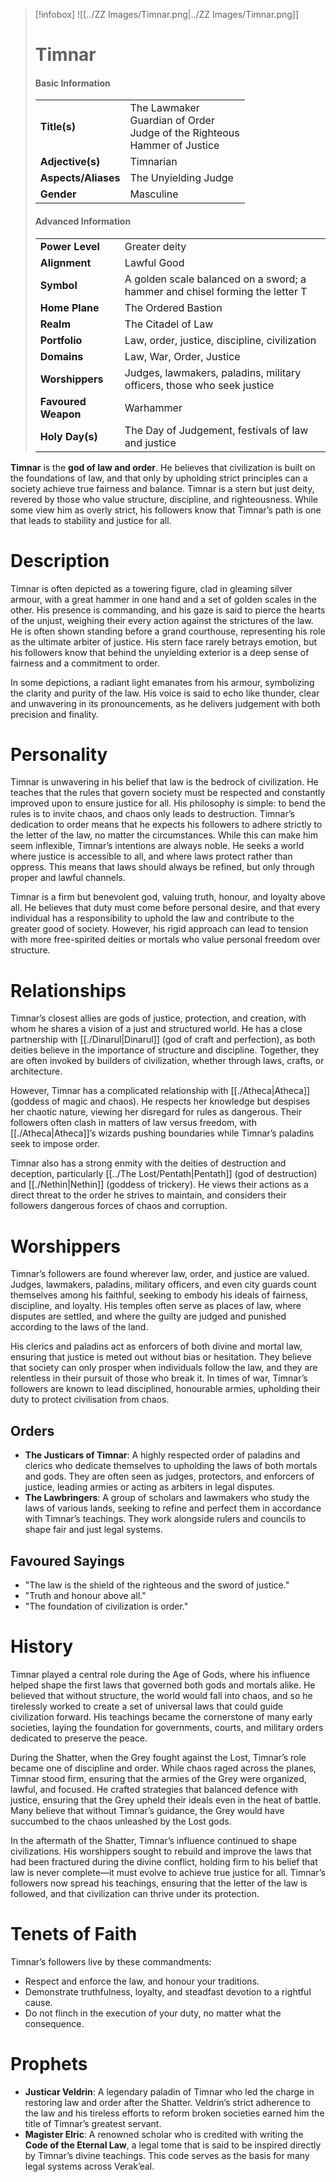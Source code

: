 > [!infobox]
> ![[../ZZ Images/Timnar.png|../ZZ Images/Timnar.png]]  
> # Timnar
> #### Basic Information
> |  |   |
> |---|---|
> | **Title(s)** | The Lawmaker<br>Guardian of Order<br>Judge of the Righteous<br>Hammer of Justice |
> | **Adjective(s)** | Timnarian |
> | **Aspects/Aliases** | The Unyielding Judge |
> | **Gender** | Masculine |
> 
> #### Advanced Information
> |  |  | 
> | --- | --- |
> | **Power Level** | Greater deity |
> | **Alignment** | Lawful Good |
> | **Symbol** | A golden scale balanced on a sword; a hammer and chisel forming the letter T |
> | **Home Plane** | The Ordered Bastion |
> | **Realm** | The Citadel of Law |
> | **Portfolio** | Law, order, justice, discipline, civilization |
> | **Domains** | Law, War, Order, Justice |
> | **Worshippers** | Judges, lawmakers, paladins, military officers, those who seek justice |
> | **Favoured Weapon** | Warhammer |
> | **Holy Day(s)** | The Day of Judgement, festivals of law and justice |

**Timnar** is the **god of law and order**. He believes that civilization is built on the foundations of law, and that only by upholding strict principles can a society achieve true fairness and balance. Timnar is a stern but just deity, revered by those who value structure, discipline, and righteousness. While some view him as overly strict, his followers know that Timnar’s path is one that leads to stability and justice for all.

# Description
Timnar is often depicted as a towering figure, clad in gleaming silver armour, with a great hammer in one hand and a set of golden scales in the other. His presence is commanding, and his gaze is said to pierce the hearts of the unjust, weighing their every action against the strictures of the law. He is often shown standing before a grand courthouse, representing his role as the ultimate arbiter of justice. His stern face rarely betrays emotion, but his followers know that behind the unyielding exterior is a deep sense of fairness and a commitment to order.

In some depictions, a radiant light emanates from his armour, symbolizing the clarity and purity of the law. His voice is said to echo like thunder, clear and unwavering in its pronouncements, as he delivers judgement with both precision and finality.

# Personality
Timnar is unwavering in his belief that law is the bedrock of civilization. He teaches that the rules that govern society must be respected and constantly improved upon to ensure justice for all. His philosophy is simple: to bend the rules is to invite chaos, and chaos only leads to destruction. Timnar’s dedication to order means that he expects his followers to adhere strictly to the letter of the law, no matter the circumstances. While this can make him seem inflexible, Timnar’s intentions are always noble. He seeks a world where justice is accessible to all, and where laws protect rather than oppress. This means that laws should always be refined, but only through proper and lawful channels.

Timnar is a firm but benevolent god, valuing truth, honour, and loyalty above all. He believes that duty must come before personal desire, and that every individual has a responsibility to uphold the law and contribute to the greater good of society. However, his rigid approach can lead to tension with more free-spirited deities or mortals who value personal freedom over structure.

# Relationships
Timnar’s closest allies are gods of justice, protection, and creation, with whom he shares a vision of a just and structured world. He has a close partnership with [[./Dinarul|Dinarul]] (god of craft and perfection), as both deities believe in the importance of structure and discipline. Together, they are often invoked by builders of civilization, whether through laws, crafts, or architecture.

However, Timnar has a complicated relationship with [[./Atheca|Atheca]] (goddess of magic and chaos). He respects her knowledge but despises her chaotic nature, viewing her disregard for rules as dangerous. Their followers often clash in matters of law versus freedom, with [[./Atheca|Atheca]]’s wizards pushing boundaries while Timnar’s paladins seek to impose order.

Timnar also has a strong enmity with the deities of destruction and deception, particularly [[../The Lost/Pentath|Pentath]] (god of destruction) and [[./Nethin|Nethin]] (goddess of trickery). He views their actions as a direct threat to the order he strives to maintain, and considers their followers dangerous forces of chaos and corruption.

# Worshippers
Timnar’s followers are found wherever law, order, and justice are valued. Judges, lawmakers, paladins, military officers, and even city guards count themselves among his faithful, seeking to embody his ideals of fairness, discipline, and loyalty. His temples often serve as places of law, where disputes are settled, and where the guilty are judged and punished according to the laws of the land.

His clerics and paladins act as enforcers of both divine and mortal law, ensuring that justice is meted out without bias or hesitation. They believe that society can only prosper when individuals follow the law, and they are relentless in their pursuit of those who break it. In times of war, Timnar’s followers are known to lead disciplined, honourable armies, upholding their duty to protect civilisation from chaos.

## Orders
- **The Justicars of Timnar**: A highly respected order of paladins and clerics who dedicate themselves to upholding the laws of both mortals and gods. They are often seen as judges, protectors, and enforcers of justice, leading armies or acting as arbiters in legal disputes.
- **The Lawbringers**: A group of scholars and lawmakers who study the laws of various lands, seeking to refine and perfect them in accordance with Timnar’s teachings. They work alongside rulers and councils to shape fair and just legal systems.

## Favoured Sayings
- "The law is the shield of the righteous and the sword of justice."
- "Truth and honour above all."
- "The foundation of civilization is order."

# History
Timnar played a central role during the Age of Gods, where his influence helped shape the first laws that governed both gods and mortals alike. He believed that without structure, the world would fall into chaos, and so he tirelessly worked to create a set of universal laws that could guide civilization forward. His teachings became the cornerstone of many early societies, laying the foundation for governments, courts, and military orders dedicated to preserve the peace.

During the Shatter, when the Grey fought against the Lost, Timnar’s role became one of discipline and order. While chaos raged across the planes, Timnar stood firm, ensuring that the armies of the Grey were organized, lawful, and focused. He crafted strategies that balanced defence with justice, ensuring that the Grey upheld their ideals even in the heat of battle. Many believe that without Timnar’s guidance, the Grey would have succumbed to the chaos unleashed by the Lost gods.

In the aftermath of the Shatter, Timnar’s influence continued to shape civilizations. His worshippers sought to rebuild and improve the laws that had been fractured during the divine conflict, holding firm to his belief that law is never complete—it must evolve to achieve true justice for all. Timnar’s followers now spread his teachings, ensuring that the letter of the law is followed, and that civilization can thrive under its protection.

# Tenets of Faith
Timnar’s followers live by these commandments:
- Respect and enforce the law, and honour your traditions.
- Demonstrate truthfulness, loyalty, and steadfast devotion to a rightful cause.
- Do not flinch in the execution of your duty, no matter what the consequence.

# Prophets
- **Justicar Veldrin**: A legendary paladin of Timnar who led the charge in restoring law and order after the Shatter. Veldrin’s strict adherence to the law and his tireless efforts to reform broken societies earned him the title of Timnar’s greatest servant.
- **Magister Elric**: A renowned scholar who is credited with writing the **Code of the Eternal Law**, a legal tome that is said to be inspired directly by Timnar’s divine teachings. This code serves as the basis for many legal systems across Verak’eal.